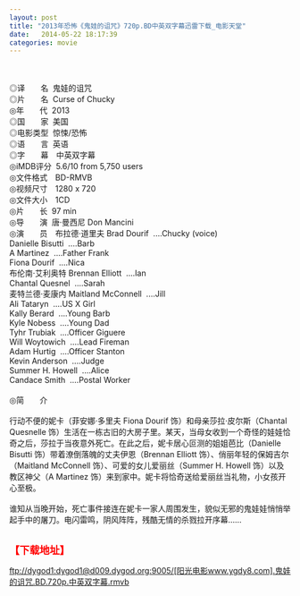 ```yaml
---
layout: post
title: "2013年恐怖《鬼娃的诅咒》720p.BD中英双字幕迅雷下载_电影天堂"
date:   2014-05-22 18:17:39
categories: movie
---
```

<html>
 <body>
  <p>
  </p>
  <p>
   <br/>
   <img alt="" border="0" src="http://img15.poco.cn/mypoco/myphoto/20131007/18/66548034201310071820511837097445449_000.jpg"/>
   <br/>
   <br/>
   ◎译　　名  鬼娃的诅咒
   <br/>
   ◎片　　名  Curse of Chucky
   <br/>
   ◎年　　代  2013
   <br/>
   ◎国　　家  美国
   <br/>
   ◎电影类型  惊悚/恐怖
   <br/>
   ◎语　　言  英语
   <br/>
   ◎字　　幕　中英双字幕
   <br/>
   ◎iMDB评分  5.6/10 from 5,750 users
   <br/>
   ◎文件格式　BD-RMVB
   <br/>
   ◎视频尺寸　1280 x 720
   <br/>
   ◎文件大小　1CD
   <br/>
   ◎片　　长  97 min
   <br/>
   ◎导　　演  唐·曼西尼 Don Mancini
   <br/>
   ◎演　　员　布拉德·道里夫 Brad Dourif  ....Chucky (voice)
   <br/>
   Danielle Bisutti  ....Barb
   <br/>
   A Martinez  ....Father Frank
   <br/>
   Fiona Dourif  ....Nica
   <br/>
   布伦南·艾利奥特 Brennan Elliott  ....Ian
   <br/>
   Chantal Quesnel  ....Sarah
   <br/>
   麦特兰德·麦康内 Maitland McConnell  ....Jill
   <br/>
   Ali Tataryn  ....US X Girl
   <br/>
   Kally Berard  ....Young Barb
   <br/>
   Kyle Nobess  ....Young Dad
   <br/>
   Tyhr Trubiak  ....Officer Giguere
   <br/>
   Will Woytowich  ....Lead Fireman
   <br/>
   Adam Hurtig  ....Officer Stanton
   <br/>
   Kevin Anderson  ....Judge
   <br/>
   Summer H. Howell  ....Alice
   <br/>
   Candace Smith  ....Postal Worker
   <br/>
   <br/>
   ◎简　　介
   <br/>
   <br/>
   行动不便的妮卡（菲安娜·多里夫 Fiona Dourif 饰）和母亲莎拉·皮尔斯（Chantal Quesnelle 饰）生活在一栋古旧的大房子里。某天，当母女收到一个奇怪的娃娃恰奇之后，莎拉于当夜意外死亡。在此之后，妮卡居心叵测的姐姐芭比（Danielle Bisutti 饰）带着潦倒落魄的丈夫伊恩（Brennan Elliott 饰）、俏丽年轻的保姆吉尔（Maitland McConnell 饰）、可爱的女儿爱丽丝（Summer H. Howell 饰）以及教区神父（A Martinez 饰）来到家中。妮卡将恰奇送给爱丽丝当礼物，小女孩开心至极。
   <br/>
   <br/>
   谁知从当晚开始，死亡事件接连在妮卡一家人周围发生，貌似无邪的鬼娃娃悄悄举起手中的屠刀。电闪雷鸣，阴风阵阵，残酷无情的杀戮拉开序幕……
   <br/>
   <br/>
   <img alt="" border="0" src="http://img15.poco.cn/mypoco/myphoto/20131008/14/66548034201310081417208164150963034_002.jpg"/>
  </p>
  <p>
  </p>
  <p>
  </p>
  <p>
   <font color="#ff0000">
    <strong>
     <font size="4">
      【下载地址】
     </font>
    </strong>
   </font>
  </p>
  <p>
   <strong>
    <font color="#ff0000" size="4">
    </font>
   </strong>
  </p>
  <p>
  </p>
  <a href="ftp://dygod1:dygod1@d009.dygod.org:9005/%5B%E9%98%B3%E5%85%89%E7%94%B5%E5%BD%B1www.ygdy8.com%5D.%E9%AC%BC%E5%A8%83%E7%9A%84%E8%AF%85%E5%92%92.BD.720p.%E4%B8%AD%E8%8B%B1%E5%8F%8C%E5%AD%97%E5%B9%95.rmvb">
   ftp://dygod1:dygod1@d009.dygod.org:9005/[阳光电影www.ygdy8.com].鬼娃的诅咒.BD.720p.中英双字幕.rmvb
  </a>
 </body>
</html>